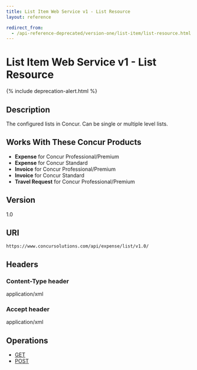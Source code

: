 ```yaml
---
title: List Item Web Service v1 - List Resource
layout: reference

redirect_from:
  - /api-reference-deprecated/version-one/list-item/list-resource.html
---
```


# List Item Web Service v1 - List Resource

{% include deprecation-alert.html %}

## Description

The configured lists in Concur. Can be single or multiple level lists.

## Works With These Concur Products

* **Expense** for Concur Professional/Premium
* **Expense** for Concur Standard
* **Invoice** for Concur Professional/Premium
* **Invoice** for Concur Standard
* **Travel Request** for Concur Professional/Premium

## Version

1.0

## URI

`https://www.concursolutions.com/api/expense/list/v1.0/ `

## Headers

### Content-Type header

application/xml

### Accept header

application/xml

## Operations

* [GET](./v1.list-resource-get.html)
* [POST](./v1.list-resource-post.html)
